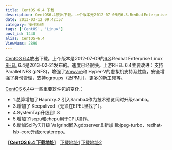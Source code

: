 ```yaml
---
title: CentOS 6.4 下载
description: CentOS6.4放出下载。上个版本是2012-07-09的6.3.RedhatEnterpriseLinuxRHEL6.4是2013-02-21发布的。速度已经很快。上游RHEL6.4主要改进：支持ParallelNFS(pNFS)，增强了Vmware和Hyper-V的虚拟机支持及性能，安全增强了身份管理，支持cgroups（及PMU），更多的新工具等。CentOS6.4
date: 2013-03-12 09:42:57
category: 操作系统
tags: ['CentOS', 'Linux']
post_id: 1440
alias: CentOS-6.4
ViewNums: 2890
---
```


[CentOS 6.4](/blog/centos-64)放出下载。上个版本是2012-07-09的[6.3](/blog/centos-63).Redhat Enterprise Linux [RHEL](/blog/rhel-55) 6.4是2013-02-21发布的。速度已经很快。上游RHEL 6.4主要改进：支持Parallel NFS (pNFS)，增强了[Vmware](/blog/vmware-workstation-700-lvse-jingjian-hanhua-wanquan)和 Hyper-V的虚拟机支持及性能，安全增强了身份管理，支持cgroups（及PMU），更多的新工具等。

[CentOS 6.4](/blog/centos-64)中一些重要软件包的变化：

* 1.总算增加了Haproxy.2.引入Samba4作为技术预览同时升级samba。
* 3.增加了 Keepalived（无须在EPEL里找了）。
* 4.SystemTap升级到1.8
* 5.增加了lscpu和chcpu用于CPU操作。
* 6.新加SciPy7.升级 Valgrind嵌入gdbserver.8.新加 libjpeg-turbo，redhat-lsb-core升级createrepo。

【[**CentOS 6.4 下载地址**](/blog/centos-64)】
[下载地址1](http://mirrors.163.com/centos/6.4/isos/)
[下载地址2](http://mirrors.yun-idc.com/centos/6.4/isos/)

